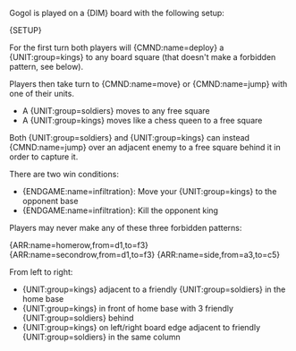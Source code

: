 Gogol is played on a {DIM} board with the following setup:

{SETUP}

For the first turn both players will {CMND:name=deploy} a {UNIT:group=kings} to any board square (that doesn't make a forbidden pattern, see below).

Players then take turn to {CMND:name=move} or {CMND:name=jump} with one of their units.

- A {UNIT:group=soldiers} moves to any free square
- A {UNIT:group=kings} moves like a chess queen to a free square

Both {UNIT:group=soldiers} and {UNIT:group=kings} can instead {CMND:name=jump} over an adjacent enemy to a free square behind it in order to capture it.

There are two win conditions:

- {ENDGAME:name=infiltration}: Move your {UNIT:group=kings} to the opponent base
- {ENDGAME:name=infiltration}: Kill the opponent king

Players may never make any of these three forbidden patterns:

<div class="md-3col">
{ARR:name=homerow,from=d1,to=f3}
{ARR:name=secondrow,from=d1,to=f3}
{ARR:name=side,from=a3,to=c5}
</div>

From left to right:

- {UNIT:group=kings} adjacent to a friendly {UNIT:group=soldiers} in the home base
- {UNIT:group=kings} in front of home base with 3 friendly {UNIT:group=soldiers} behind
- {UNIT:group=kings} on left/right board edge adjacent to friendly {UNIT:group=soldiers} in the same column
